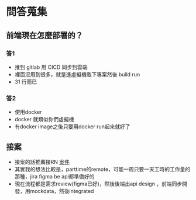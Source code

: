 # 問答蒐集
## 前端現在怎麼部署的？
### 答1
- 推到 gitlab 用 CICD 同步到雲端
- 裡面沒用到很多，就是進虛擬機載下專案然後 build run
- 31 行而已
### 答2
- 使用docker
- docker 就類似你們虛擬機
- 有docker image之後只要用docker run起來就好了
## 接案
- 接案的話推薦接RN [案件](https://www.ptt.cc/bbs/CodeJob/M.1676026783.A.7AF.htm)
- 其實我的想法比較是，parttime的remote，可能一周只要一天工時的工作量的那種，jira figma be api都準備好的
- 現在流程都是需求review(figma已好)，然後後端出api design ，前端同步開發，用mockdata，然後integrated